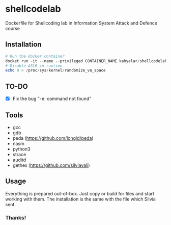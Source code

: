 # shellcodelab
Dockerfile for Shellcoding lab in Information System Attack and Defence course

## Installation
```powershell
# Run the docker container
docket run -it --name --privileged CONTAINER_NAME kahyalar/shellcodelab
# Disable ASLR in runtime
echo 0 > /proc/sys/kernel/randomize_va_space
```
## TO-DO
- [x] Fix the bug "-e: command not found"

## Tools
* gcc
* gdb
* peda (https://github.com/longld/peda)
* nasm 
* python3
* strace
* auditd
* gethex (https://github.com/silviavali)

## Usage
Everything is prepared out-of-box. Just copy or build for files and start working with them. 
The installation is the same with the file which Silvia sent.

### Thanks!
